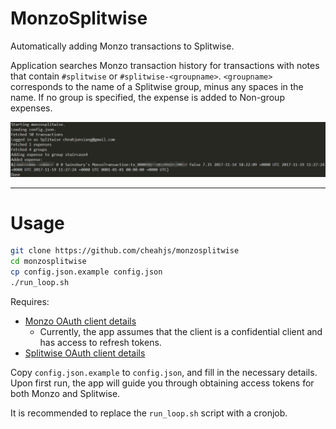 # MonzoSplitwise
Automatically adding Monzo transactions to Splitwise.

Application searches Monzo transaction history for transactions with notes that contain `#splitwise` or `#splitwise-<groupname>`. `<groupname>` corresponds to the name of a Splitwise group, minus any spaces in the name. If no group is specified, the expense is added to Non-group expenses.

![Screenshot](assets/screenshot.png)

---

# Usage

```bash
git clone https://github.com/cheahjs/monzosplitwise
cd monzosplitwise
cp config.json.example config.json
./run_loop.sh
```

Requires:

* [Monzo OAuth client details](https://developers.monzo.com/apps)
  * Currently, the app assumes that the client is a confidential client and has access to refresh tokens.
* [Splitwise OAuth client details](https://secure.splitwise.com/oauth_clients)

Copy `config.json.example` to `config.json`, and fill in the necessary details. Upon first run, the app will guide you through obtaining access tokens for both Monzo and Splitwise.

It is recommended to replace the `run_loop.sh` script with a cronjob.